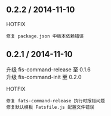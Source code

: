 ## 0.2.2 / 2014-11-10

HOTFIX
    
    修复 package.json 中版本依赖错误    

## 0.2.1 / 2014-11-10

升级 fis-command-release 至 0.1.6  
升级 fis-command-init 至 0.2.0

HOTFIX
    
    修复 fats-command-release 执行时报错问题
	修复默认模板 Fatsfile.js 配置文件错误